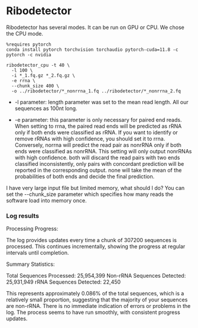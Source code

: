 # Ribodetector

Ribodetector has several modes. It can be run on GPU or CPU. We chose the CPU mode.

```{bash}
%requires pytorch 
conda install pytorch torchvision torchaudio pytorch-cuda=11.8 -c pytorch -c nvidia
```

```{bash}
ribodetector_cpu -t 40 \
  -l 100 \
  -i *_1.fq.gz *_2.fq.gz \
  -e rrna \
  --chunk_size 400 \
  -o ../ribodetector/*_nonrrna_1.fq ../ribodetector/*_nonrrna_2.fq
```

* -l parameter: length parameter was set to the mean read length. All our sequences as 100nt long.

* -e parameter: this parameter is only necessary for paired end reads. When setting to rrna, the paired read ends will be predicted as rRNA only if both ends were classified as rRNA. If you want to identify or remove rRNAs with high confidence, you should set it to rrna. Conversely, norrna will predict the read pair as nonrRNA only if both ends were classified as nonrRNA. This setting will only output nonrRNAs with high confidence. both will discard the read pairs with two ends classified inconsistently, only pairs with concordant prediction will be reported in the corresponding output. none will take the mean of the probabilities of both ends and decide the final prediction. 

I have very large input file but limited memory, what should I do?
You can set the --chunk_size parameter which specifies how many reads the software load into memory once.

### Log results

Processing Progress:

The log provides updates every time a chunk of 307200 sequences is processed.
This continues incrementally, showing the progress at regular intervals until completion.

Summary Statistics:

Total Sequences Processed: 25,954,399
Non-rRNA Sequences Detected: 25,931,949
rRNA Sequences Detected: 22,450

This represents approximately 0.086% of the total sequences, which is a relatively small proportion, suggesting that the majority of your sequences are non-rRNA.
There is no immediate indication of errors or problems in the log. The process seems to have run smoothly, with consistent progress updates.